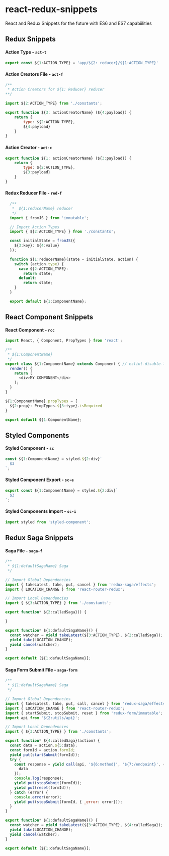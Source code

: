 # react-redux-snippets
React and Redux Snippets for the future with ES6 and ES7 capabiilities

## Redux Snippets

#### Action Type - `act-t`

```javascript
export const ${1:ACTION_TYPE} = 'app/${2: reducer}/${1:ACTION_TYPE}'
```

#### Action Creators File - `act-f`
```javascript
/**
 * Action Creators for ${1: Reducer} reducer
**/

import ${2:ACTION_TYPE} from './constants';

export function ${3: actionCreatorName} (${4:payload}) {
    return {
        type: ${2:ACTION_TYPE},
        ${4:payload}
    }
}
```

#### Action Creator - `act-c`
```javascript
export function ${1: actionCreatorName} (${3:payload}) {
    return {
        type: ${2:ACTION_TYPE},
        ${3:payload}
    }
}
```

#### Redux Reducer File - `red-f`
```javascript
  /**
   *  ${1:reducerName} reducer
   */
  import { fromJS } from 'immutable';

  // Import Action Types
  import { ${2:ACTION_TYPE} } from './constants';

  const initialState = fromJS({
    ${3:key}: ${4:value}
  });

  function ${1:reducerName}(state = initialState, action) {
    switch (action.type) {
      case ${2:ACTION_TYPE}:
        return state;
      default:
        return state;
    }
  }

  export default ${1:ComponentName};

  ```
## React Component Snippets
#### React Component  - `rcc`

  ```javascript
  import React, { Component, PropTypes } from 'react';

  /**
   * ${1:ComponentName}
   */
  export class ${1:ComponentName} extends Component { // eslint-disable-line react/prefer-stateless-function
    render() {
      return (
        <div>MY COMPONENT</div>
      );
    }
  }

  ${1:ComponentName}.propTypes = {
    ${2:prop}: PropTypes.${3:type}.isRequired
  }

  export default ${1:ComponentName};
  ```

## Styled Components
#### Styled Component - `sc`

```javascript
const ${1:ComponentName} = styled.${2:div}`
  $3
`;
```

#### Styled Component Export - `sc-e`
```javascript
export const ${1:ComponentName} = styled.${2:div}`
  $3
`;
```

#### Styled Components Import - `sc-i`
```javascript
import styled from 'styled-component';
```

## Redux Saga Snippets

#### Saga File - `saga-f`
```javascript
/**
 * ${1:defaultSagaName} Saga
 */

// Import Global Dependencies
import { takeLatest, take, put, cancel } from 'redux-saga/effects';
import { LOCATION_CHANGE } from 'react-router-redux';

// Import Local Dependencies
import { ${3:ACTION_TYPE} } from './constants';

export function* ${2:calledSaga}() {

}

export function* ${1:defaultSagaName}() {
  const watcher = yield takeLatest(${3:ACTION_TYPE}, ${2:calledSaga});
  yield take(LOCATION_CHANGE);
  yield cancel(watcher);
}

export default [${1:defaultSagaName}];
```

#### Saga Form Submit File - `saga-form`
```javascript
/**
 * ${1:defaultSagaName} Saga
 */

// Import Global Dependencies
import { takeLatest, take, put, call, cancel } from 'redux-saga/effects';
import { LOCATION_CHANGE } from 'react-router-redux';
import { startSubmit, stopSubmit, reset } from 'redux-form/immutable';
import api from '${2:utils/api}';

// Import Local Dependencies
import { ${3:ACTION_TYPE} } from './constants';

export function* ${4:calledSaga}(action) {
  const data = action.${5:data};
  const formId = action.formId;
  yield put(startSubmit(formId));
  try {
    const response = yield call(api, '${6:method}', '${7:/endpoint}', {
      data
    });
    console.log(response);
    yield put(stopSubmit(formId));
    yield put(reset(formId));
  } catch (error) {
    console.error(error);
    yield put(stopSubmit(formId, { _error: error}));
  }
}

export function* ${1:defaultSagaName}() {
  const watcher = yield takeLatest(${3:ACTION_TYPE}, ${4:calledSaga});
  yield take(LOCATION_CHANGE);
  yield cancel(watcher);
}

export default [${1:defaultSagaName}];
```
